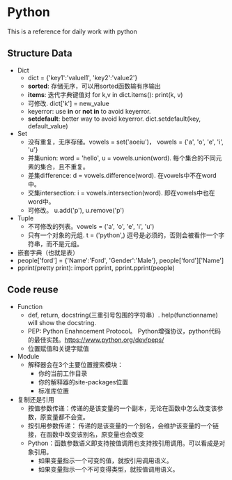 # Python
This is a reference for daily work with python
## Structure Data
- Dict
  - dict = {'key1':'valuel1', 'key2':'value2'}
  - **sorted**: 存储无序，可以用sorted函数输有序输出
  - **items**: 迭代字典键值对 for k,v in dict.items(): print(k, v)
  - 可修改. dict['k'] = new_value
  - keyerror: use **in** or **not in** to avoid keyerror.
  - **setdefault**: better way to avoid keyerror. dict.setdefault(key, default_value)
- Set
  - 没有重复，无序存储。vowels = set('aoeiu')， vowels = {'a', 'o', 'e', 'i', 'u'}
  - 并集union: word = 'hello', u = vowels.union(word). 每个集合的不同元素的集合，且不重复。
  - 差集difference: d = vowels.difference(word). 在vowels中不在word中。
  - 交集intersection: i = vowels.intersection(word). 即在vowels中也在word中。
  - 可修改。 u.add('p'), u.remove('p')
- Tuple
  - 不可修改的列表。vowels = ('a', 'o', 'e', 'i', 'u')
  - 只有一个对象的元组. t = ('python',) 逗号是必须的，否则会被看作一个字符串，而不是元组。
 - 嵌套字典（也就是表）
  - people['ford'] = {'Name':'Ford', 'Gender':'Male'}, people['ford']['Name']
  - pprint(pretty print): import pprint, pprint.pprint(people)
## Code reuse
- Function
  - def, return, docstring(三重引号包围的字符串）. help(functionname) will show the docstring.
  - PEP: Python Enahncement Protocol。 Python增强协议，python代码的最佳实践。https://www.python.org/dev/peps/
  - 位置赋值和关键字赋值
- Module
  - 解释器会在3个主要位置搜索模块：
    - 你的当前工作目录
    - 你的解释器的site-packages位置
    - 标准库位置
- 复制还是引用
  - 按值参数传递：传递的是该变量的一个副本，无论在函数中怎么改变该参数，原变量都不会变。
  - 按引用参数传递： 传递的是该变量的一个别名，会维护该变量的一个链接，在函数中改变该别名，原变量也会改变
  - Python：函数参数语义即支持按值调用也支持按引用调用。可以看成是对象引用。
    - 如果变量指示一个可变的值，就按引用调用语义。
    - 如果变量指示一个不可变得类型，就按值调用语义。

